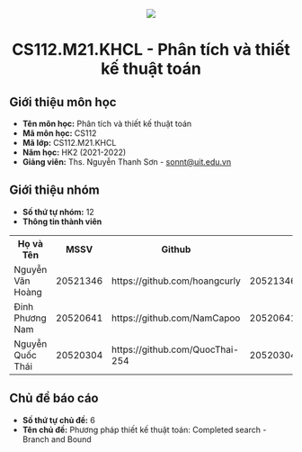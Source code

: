 <p align="center">
   <a href="https://www.uit.edu.vn/">
      <img src="https://i.imgur.com/WmMnSRt.png" border="none">
   </a>
</p>
<h1 align="center">
    CS112.M21.KHCL - Phân tích và thiết kế thuật toán
</h1>

<h2>
   Giới thiệu môn học   
</h2>

- **Tên môn học:** Phân tích và thiết kế thuật toán
- **Mã môn học:** CS112
- **Mã lớp:** CS112.M21.KHCL
- **Năm học:** HK2 (2021-2022)
- **Giảng viên:** Ths. Nguyễn Thanh Sơn - sonnt@uit.edu.vn

<h2>
   Giới thiệu nhóm
</h2>

- **Số thứ tự nhóm:** 12
- **Thông tin thành viên** 

<table align="center">
      <tr>
       <th>Họ và Tên</th>
       <th>MSSV</th>
       <th>Github</th>
       <th>Email</th>
      </tr>
      <tr>
       <td>Nguyễn Văn Hoàng</td>
       <td>20521346</td>
       <td> https://github.com/hoangcurly</td>
       <td>20521346@gm.uit.edu.vn</td>  
      </tr>
      <tr>
       <td>Đinh Phương Nam</td>
       <td>20520641</td>
       <td> https://github.com/NamCapoo</td>
       <td>20520641@gm.uit.edu.vn</td>  
      </tr>
      <tr>
       <td>Nguyễn Quốc Thái</td>
       <td>20520304</td>
       <td>https://github.com/QuocThai-254</td>
       <td>20520304@gm.uit.edu.vn</td>  
      </tr>
</table>

<h2>
  Chủ đề báo cáo 
</h2>

- **Số thứ tự chủ đề:** 6
- **Tên chủ đề:** Phương pháp thiết kế thuật toán: Completed search - Branch and Bound
